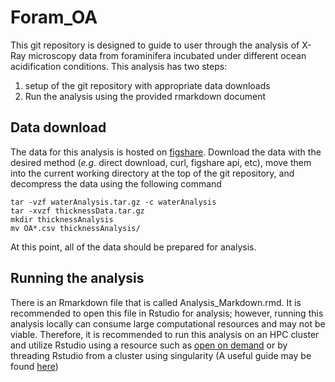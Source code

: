 # Foram_OA

This git repository is designed to guide to user through the analysis of X-Ray microscopy data from foraminifera incubated under different ocean acidification conditions. This analysis has two steps:
1. setup of the git repository with appropriate data downloads
2. Run the analysis using the provided rmarkdown document

## Data download

The data for this analysis is hosted on [figshare](https://figshare.com/account/login#/projects/221938). Download the data with the desired method (_e.g._ direct download, curl, figshare api, etc), move them into the current working directory at the top of the git repository, and decompress the data using the following command 
```
tar -vzf waterAnalysis.tar.gz -c waterAnalysis
tar -xvzf thicknessData.tar.gz
mkdir thicknessAnalysis
mv OA*.csv thicknessAnalysis/
```

At this point, all of the data should be prepared for analysis.

## Running the analysis

There is an Rmarkdown file that is called Analysis_Markdown.rmd. It is recommended to open this file in Rstudio for analysis; however, running this analysis locally can consume large computational resources and may not be viable. Therefore, it is recommended to run this analysis on an HPC cluster and utilize Rstudio using a resource such as [open on demand](https://openondemand.org/) or by threading Rstudio from a cluster using singularity (A useful guide may be found [here](https://www.c4.ucsf.edu/howto/rstudio-server.html))
